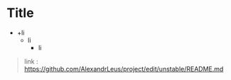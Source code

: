 # Title
+ +li
  + li
    + li
>link : https://github.com/AlexandrLeus/project/edit/unstable/README.md
  
